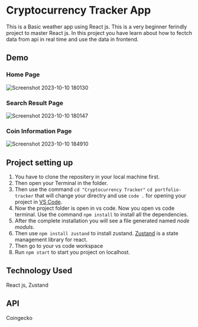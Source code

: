 # Cryptocurrency Tracker App
This is a Basic weather app using React js. This is a very beginner ferindly project to master React js. In this project you have learn about how to fectch data from api in real time and use the data in frontend.

## Demo

### Home Page
![Screenshot 2023-10-10 180130](https://github.com/NilanjanPramanik/Web-Development-Projects/assets/121485018/f2e5e184-da2d-4ff8-8fef-87abedf97bcb)

### Search Result Page
![Screenshot 2023-10-10 180147](https://github.com/NilanjanPramanik/Web-Development-Projects/assets/121485018/5ddad814-3e84-41bc-bb1b-3156eca9069b)

### Coin Information Page
![Screenshot 2023-10-10 184910](https://github.com/NilanjanPramanik/Web-Development-Projects/assets/121485018/4b5c84a9-ef09-40fb-b2a9-b2c8ca4ae167)


## Project setting up 
1. You have to clone the repositery in your local machine first.
1. Then open your Terminal in the folder.
1. Then use the command `cd "Cryptocurrency Tracker"` `cd portfolio-tracker` that will change your directry and use `code .` for opening your project in [VS Code](https://code.visualstudio.com/).
1. Now the project folder is open in vs code. Now you open vs code terminal. Use the command `npm install` to install all the dependencies. 
1. After the complete installation you will see a file generated named *node moduls*.
2. Then use `npm install zustand` to install zustand. [Zustand](https://zustand-demo.pmnd.rs/) is a state management library for react.
1. Then go to your vs code workspace 
9. Run `npm start` to start you project on localhost.
   
## Technology Used
React js, Zustand
## API
Coingecko

